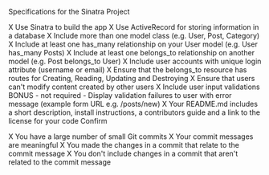 Specifications for the Sinatra Project

 X Use Sinatra to build the app
 X Use ActiveRecord for storing information in a database
 X Include more than one model class (e.g. User, Post, Category)
 X Include at least one has_many relationship on your User model (e.g. User has_many Posts)
 X Include at least one belongs_to relationship on another model (e.g. Post belongs_to User)
 X Include user accounts with unique login attribute (username or email)
 X Ensure that the belongs_to resource has routes for Creating, Reading, Updating and Destroying
 X Ensure that users can't modify content created by other users
 X Include user input validations
 BONUS - not required - Display validation failures to user with error message (example form URL e.g. /posts/new)
 X Your README.md includes a short description, install instructions, a contributors guide and a link to the license for your code
Confirm

X You have a large number of small Git commits
X Your commit messages are meaningful
X You made the changes in a commit that relate to the commit message
X You don't include changes in a commit that aren't related to the commit message